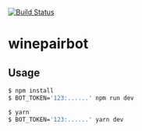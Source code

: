 
[![Build Status](https://travis-ci.org/sergeponomaryov/winepairbot.svg?branch=master)](https://travis-ci.org/sergeponomaryov/winepairbot)
# winepairbot

## Usage

```sh
$ npm install
$ BOT_TOKEN='123:......' npm run dev
```

```sh
$ yarn
$ BOT_TOKEN='123:......' yarn dev
```

